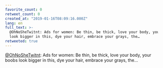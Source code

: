 ```yaml
---
favorite_count: 0
retweet_count: 0
created_at: "2019-01-16T08:09:16.000Z"
lang: en
full_text: >-
  @OhNoSheTwitnt: Ads for women: Be thin, be thick, love your body, your boobs
  look bigger in this, dye your hair, embrace your grays, the…
retweeted: true
---
```


[@OhNoSheTwitnt](https://twitter.com/OhNoSheTwitnt): Ads for women: Be thin, be
thick, love your body, your boobs look bigger in this, dye your hair, embrace
your grays, the…
